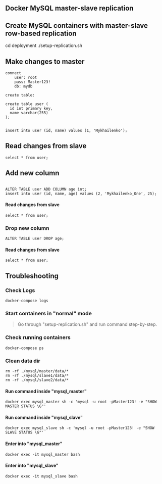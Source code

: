 ## Docker MySQL master-slave replication 



## Create MySQL containers with master-slave row-based replication 

cd deployment
./setup-replication.sh

## Make changes to master

```
connect 
	user: root
	pass: Master123!
	db: mydb

create table:

create table user (
  id int primary key,
  name varchar(255)
);


insert into user (id, name) values (1, 'Mykhailenko');
```

## Read changes from slave

```
select * from user;
```

## Add new column 

```

ALTER TABLE user ADD COLUMN age int;
insert into user (id, name, age) values (2, 'Mykhailenko_One', 25);
```


#### Read changes from slave

```
select * from user;
```

### Drop new column 

```
ALTER TABLE user DROP age;
```

#### Read changes from slave

```
select * from user;
```

## Troubleshooting

### Check Logs

```
docker-compose logs
```

### Start containers in "normal" mode

> Go through "setup-replication.sh" and run command step-by-step.

### Check running containers

```
docker-compose ps
```

### Clean data dir

```
rm -rf ./mysql/master/data/*
rm -rf ./mysql/slave1/data/*
rm -rf ./mysql/slave2/data/*
```

#### Run command inside "mysql_master"

```
docker exec mysql_master sh -c 'mysql -u root -pMaster123! -e "SHOW MASTER STATUS \G"'
```

#### Run command inside "mysql_slave"

```
docker exec mysql_slave sh -c 'mysql -u root -pMaster123! -e "SHOW SLAVE STATUS \G"'
```

#### Enter into "mysql_master"

```
docker exec -it mysql_master bash
```

#### Enter into "mysql_slave"

```
docker exec -it mysql_slave bash
```
